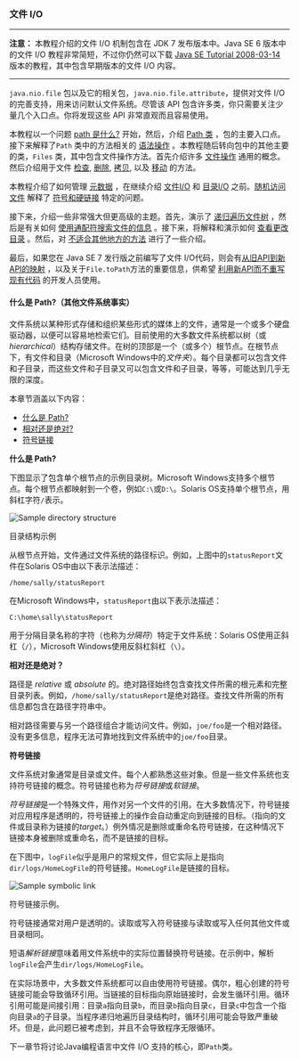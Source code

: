 ### 文件 I/O

----

**注意：**  本教程介绍的文件 I/O 机制包含在 JDK 7 发布版本中。Java SE 6 版本中的文件 I/O 教程非常简短，不过你仍然可以下载 [Java SE Tutorial 2008-03-14](http://www.oracle.com/technetwork/java/javasebusiness/downloads/java-archive-downloads-tutorials-419421.html#tutorial-2008_03_14-oth-JPR) 版本的教程，其中包含早期版本的文件 I/O 内容。

----

`java.nio.file` 包以及它的相关包，`java.nio.file.attribute`，提供对文件 I/O 的完善支持，用来访问默认文件系统。尽管该 API 包含许多类，你只需要关注少量几个入口点。你将发现这些 API 非常直观而且容易使用。

本教程以一个问题 [path 是什么?](https://docs.oracle.com/javase/tutorial/essential/io/path.html) 开始，然后，介绍 [Path 类](https://docs.oracle.com/javase/tutorial/essential/io/pathClass.html) ，包的主要入口点。接下来解释了`Path` 类中的方法相关的 [语法操作](https://docs.oracle.com/javase/tutorial/essential/io/pathOps.html) 。本教程随后转向包中的其他主要的类，`Files` 类，其中包含文件操作方法。首先介绍许多 [文件操作](https://docs.oracle.com/javase/tutorial/essential/io/fileOps.html) 通用的概念。然后介绍用于文件 [检查](https://docs.oracle.com/javase/tutorial/essential/io/check.html), [删除](https://docs.oracle.com/javase/tutorial/essential/io/delete.html), [拷贝](https://docs.oracle.com/javase/tutorial/essential/io/copy.html), 以及 [移动](https://docs.oracle.com/javase/tutorial/essential/io/move.html) 的方法。

本教程介绍了如何管理 [元数据](https://docs.oracle.com/javase/tutorial/essential/io/fileAttr.html) ，在继续介绍 [文件I/O](https://docs.oracle.com/javase/tutorial/essential/io/file.html) 和 [目录I/O](https://docs.oracle.com/javase/tutorial/essential/io/dirs.html) 之前。[随机访问文件](https://docs.oracle.com/javase/tutorial/essential/io/rafs.html) 解释了 [符号和硬链接](https://docs.oracle.com/javase/tutorial/essential/io/links.html) 特定的问题。 

接下来，介绍一些非常强大但更高级的主题。首先，演示了 [递归遍历文件树](https://docs.oracle.com/javase/tutorial/essential/io/walk.html) ，然后是有关如何 [使用通配符搜索文件的信息](https://docs.oracle.com/javase/tutorial/essential/io/find.html) 。接下来，将解释和演示如何 [查看更改目录](https://docs.oracle.com/javase/tutorial/essential/io/notification.html) 。然后，对 [不适合其他地方的方法](https://docs.oracle.com/javase/tutorial/essential/io/misc.html) 进行了一些介绍。

最后，如果您在 Java SE 7 发行版之前编写了文件 I/O代码，则会有[从旧API到新API的映射](https://docs.oracle.com/javase/tutorial/essential/io/legacy.html#mapping) ，以及关于`File.toPath`方法的重要信息，供希望 [利用新API而不重写现有代码](https://docs.oracle.com/javase/tutorial/essential/io/legacy.html#interop) 的开发人员使用。

#### 什么是 Path?（其他文件系统事实）

文件系统以某种形式存储和组织某些形式的媒体上的文件，通常是一个或多个硬盘驱动器，以便可以容易地检索它们。目前使用的大多数文件系统都以树（或*hierarchical*）结构存储文件。在树的顶部是一个（或多个）根节点。在根节点下，有文件和目录（Microsoft Windows中的*文件夹*）。每个目录都可以包含文件和子目录，而这些文件和子目录又可以包含文件和子目录，等等，可能达到几乎无限的深度。

本章节涵盖以下内容：

- [什么是 Path?](https://docs.oracle.com/javase/tutorial/essential/io/path.html#path)
- [相对还是绝对?](https://docs.oracle.com/javase/tutorial/essential/io/path.html#relative)
- [符号链接](https://docs.oracle.com/javase/tutorial/essential/io/path.html#symlink)

**什么是 Path?**

下图显示了包含单个根节点的示例目录树。Microsoft Windows支持多个根节点。每个根节点都映射到一个卷，例如`C:\`或`D:\`。Solaris OS支持单个根节点，用斜杠字符`/`表示。

![Sample directory structure](https://docs.oracle.com/javase/tutorial/figures/essential/io-dirStructure.gif)

目录结构示例

从根节点开始，文件通过文件系统的路径标识。例如，上图中的`statusReport`文件在Solaris OS中由以下表示法描述：

```
/home/sally/statusReport
```

在Microsoft Windows中，`statusReport`由以下表示法描述：

```
C:\home\sally\statusReport
```

用于分隔目录名称的字符（也称为*分隔符*）特定于文件系统：Solaris OS使用正斜杠（`/`），Microsoft Windows使用反斜杠斜杠（`\`）。

**相对还是绝对？**

路径是 *relative* 或 *absolute* 的。绝对路径始终包含查找文件所需的根元素和完整目录列表。例如，`/home/sally/statusReport`是绝对路径。查找文件所需的所有信息都包含在路径字符串中。

相对路径需要与另一个路径组合才能访问文件。例如，`joe/foo`是一个相对路径。没有更多信息，程序无法可靠地找到文件系统中的`joe/foo`目录。

**符号链接**

文件系统对象通常是目录或文件。每个人都熟悉这些对象。但是一些文件系统也支持符号链接的概念。符号链接也称为*符号链接*或*软链接*。

*符号链接*是一个特殊文件，用作对另一个文件的引用。在大多数情况下，符号链接对应用程序是透明的，符号链接上的操作会自动重定向到链接的目标。（指向的文件或目录称为链接的*target*。）例外情况是删除或重命名符号链接，在这种情况下链接本身被删除或重命名，而不是链接的目标。

在下图中，`logFile`似乎是用户的常规文件，但它实际上是指向`dir/logs/HomeLogFile`的符号链接。`HomeLogFile`是链接的目标。

![Sample symbolic link](https://docs.oracle.com/javase/tutorial/figures/essential/io-symlink.gif)

符号链接示例。

符号链接通常对用户是透明的。读取或写入符号链接与读取或写入任何其他文件或目录相同。

短语*解析链接*意味着用文件系统中的实际位置替换符号链接。在示例中，解析`logFile`会产生`dir/logs/HomeLogFile`。

在实际场景中，大多数文件系统都可以自由使用符号链接。偶尔，粗心创建的符号链接可能会导致循环引用。当链接的目标指向原始链接时，会发生循环引用。循环引用可能是间接引用：目录`a`指向目录`b`，而目录`b`指向目录`c`，目录`c`中包含一个指向目录`a`的子目录。当程序递归地遍历目录结构时，循环引用可能会导致严重破坏。但是，此问题已被考虑到，并且不会导致程序无限循环。

下一章节将讨论Java编程语言中文件 I/O 支持的核心，即`Path`类。

